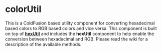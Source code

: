 # colorUtil

This is a ColdFusion based utility component for converting hexadecimal based colors to RGB based colors and vice versa. This component is built on top of [**hexUtil**](https://github.com/dbudde/hexUtil) and includes the **hexUtil** component to help enable the conversion between hexadecimal and RGB. Please read the wiki for a description of the available methods.
